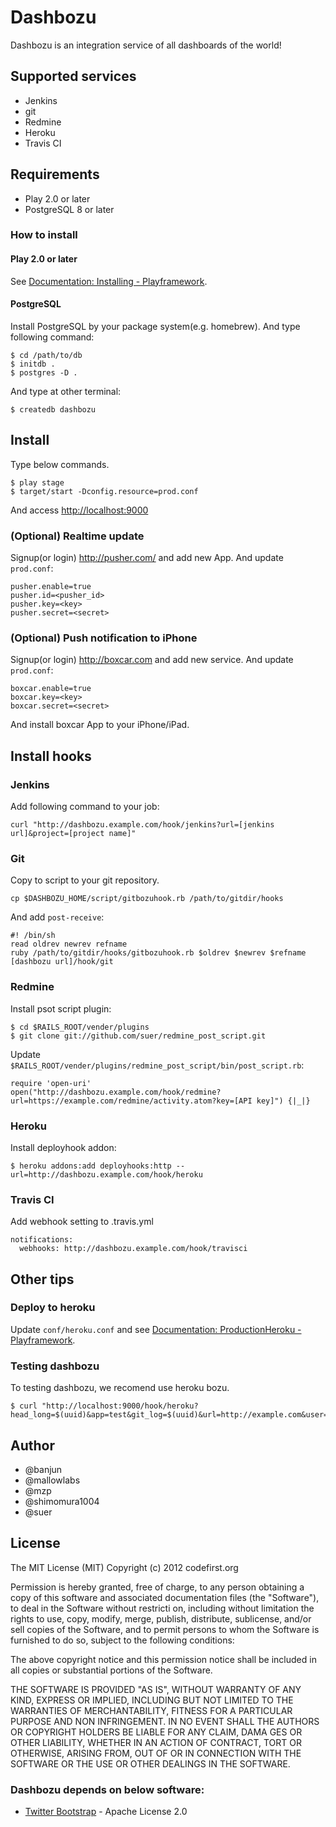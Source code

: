 Dashbozu
=====================================

Dashbozu is an integration service of all dashboards of the world!

Supported services
-----------------------

 * Jenkins
 * git
 * Redmine
 * Heroku
 * Travis CI

Requirements
-----------------------

 * Play 2.0 or later
 * PostgreSQL 8 or later

### How to install

#### Play 2.0 or later

See [Documentation: Installing - Playframework](http://www.playframework.org/documentation/2.0/Installing).

#### PostgreSQL

Install PostgreSQL by your package system(e.g. homebrew). And type following command:

    $ cd /path/to/db
    $ initdb .
    $ postgres -D .

And type at other terminal:

    $ createdb dashbozu

Install
-----------------------

Type below commands.

    $ play stage
    $ target/start -Dconfig.resource=prod.conf

And access [http://localhost:9000](http://localhost:9000)

### (Optional) Realtime update

Signup(or login) http://pusher.com/ and add new App. And update ``prod.conf``:

    pusher.enable=true
    pusher.id=<pusher_id>
    pusher.key=<key>
    pusher.secret=<secret>

### (Optional) Push notification to iPhone

Signup(or login) http://boxcar.com and add new service. And update ``prod.conf``:

    boxcar.enable=true
    boxcar.key=<key>
    boxcar.secret=<secret>

And install boxcar App to your iPhone/iPad.

Install hooks
-----------------------

### Jenkins

Add following command to your job:

    curl "http://dashbozu.example.com/hook/jenkins?url=[jenkins url]&project=[project name]"

### Git

Copy to script to your git repository.

    cp $DASHBOZU_HOME/script/gitbozuhook.rb /path/to/gitdir/hooks

And add ``post-receive``:

    #! /bin/sh
    read oldrev newrev refname
    ruby /path/to/gitdir/hooks/gitbozuhook.rb $oldrev $newrev $refname [dashbozu url]/hook/git

### Redmine

Install psot script plugin:

    $ cd $RAILS_ROOT/vender/plugins
    $ git clone git://github.com/suer/redmine_post_script.git

Update ``$RAILS_ROOT/vender/plugins/redmine_post_script/bin/post_script.rb``:

    require 'open-uri'
    open("http://dashbozu.example.com/hook/redmine?url=https://example.com/redmine/activity.atom?key=[API key]") {|_|}

### Heroku

Install deployhook addon:

    $ heroku addons:add deployhooks:http --url=http://dashbozu.example.com/hook/heroku

### Travis CI

Add webhook setting to .travis.yml

    notifications:
      webhooks: http://dashbozu.example.com/hook/travisci

Other tips
-----------------------
### Deploy to heroku

Update ``conf/heroku.conf`` and see [Documentation: ProductionHeroku - Playframework](http://www.playframework.org/documentation/2.0/ProductionHeroku).

### Testing dashbozu

To testing dashbozu, we recomend use heroku bozu.

    $ curl "http://localhost:9000/hook/heroku?head_long=$(uuid)&app=test&git_log=$(uuid)&url=http://example.com&user=mzp"

Author
-----------------------
 * @banjun
 * @mallowlabs
 * @mzp
 * @shimomura1004
 * @suer

License
-----------------------

The MIT License (MIT) Copyright (c) 2012 codefirst.org

Permission is hereby granted, free of charge, to any person obtaining a copy of this software and associated documentation files (the "Software"), to deal in the Software without restricti on, including without limitation the rights to use, copy, modify, merge, publish, distribute, sublicense, and/or sell copies of the Software, and to permit persons to whom the Software is furnished to do so, subject to the following conditions:

The above copyright notice and this permission notice shall be included in all copies or substantial portions of the Software.

THE SOFTWARE IS PROVIDED "AS IS", WITHOUT WARRANTY OF ANY KIND, EXPRESS OR IMPLIED, INCLUDING
BUT NOT LIMITED TO THE WARRANTIES OF MERCHANTABILITY, FITNESS FOR A PARTICULAR PURPOSE AND NON
INFRINGEMENT. IN NO EVENT SHALL THE AUTHORS OR COPYRIGHT HOLDERS BE LIABLE FOR ANY CLAIM, DAMA
GES OR OTHER LIABILITY, WHETHER IN AN ACTION OF CONTRACT, TORT OR OTHERWISE, ARISING FROM, OUT
 OF OR IN CONNECTION WITH THE SOFTWARE OR THE USE OR OTHER DEALINGS IN THE SOFTWARE.

### Dashbozu depends on below software:

 * [Twitter Bootstrap](http://twitter.github.com/bootstrap/) - Apache License 2.0

